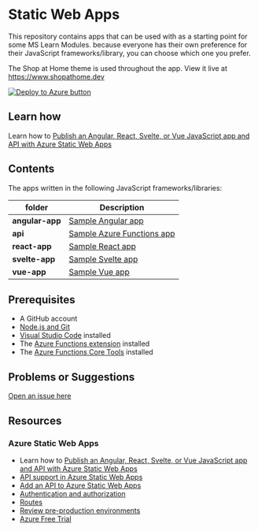 # Static Web Apps

This repository contains apps that can be used with as a starting point for some MS Learn Modules. because everyone has their own preference for their JavaScript frameworks/library, you can choose which one you prefer.

The Shop at Home theme is used throughout the app. View it live at <https://www.shopathome.dev>

[![Deploy to Azure button](https://aka.ms/deploytoazurebutton)](https://portal.azure.com/?feature.customportal=false&WT.mc_id=m365-0000-buhollan#create/Microsoft.StaticApp)

## Learn how

Learn how to [Publish an Angular, React, Svelte, or Vue JavaScript app and API with Azure Static Web Apps](https://docs.microsoft.com/learn/modules/publish-app-service-static-web-app-api/?WT.mc_id=m365-0000-buhollan)

## Contents

The apps written in the following JavaScript frameworks/libraries:

| folder          | Description                                                                          |
| --------------- | ------------------------------------------------------------------------------------ |
| **angular-app** | [Sample Angular app](https://github.com/johnpapa/shopathome/blob/master/angular-app) |
| **api**         | [Sample Azure Functions app](https://github.com/johnpapa/shopathome/blob/master/api) |
| **react-app**   | [Sample React app](https://github.com/johnpapa/shopathome/blob/master/react-app)     |
| **svelte-app**  | [Sample Svelte app](https://github.com/johnpapa/shopathome/blob/master/svelte-app)   |
| **vue-app**     | [Sample Vue app](https://github.com/johnpapa/shopathome/blob/master/vue-app)         |

## Prerequisites

- A GitHub account
- [Node.js and Git](https://nodejs.org/)
- [Visual Studio Code](https://code.visualstudio.com/?WT.mc_id=m365-0000-buhollan) installed
- The [Azure Functions extension](https://marketplace.visualstudio.com/items?itemName=ms-azuretools.vscode-azurefunctions%3FWT.mc_id%3Dswa_workshop-github-jopapa&WT.mc_id=m365-0000-buhollan) installed
- The [Azure Functions Core Tools](https://docs.microsoft.com/azure/azure-functions/functions-run-local?WT.mc_id=m365-0000-buhollan) installed

## Problems or Suggestions

[Open an issue here](https://github.com/johnpapa/shopathome/issues)

## Resources

### Azure Static Web Apps

- Learn how to [Publish an Angular, React, Svelte, or Vue JavaScript app and API with Azure Static Web Apps](https://docs.microsoft.com/learn/modules/publish-app-service-static-web-app-api?WT.mc_id=m365-0000-buhollan)
- [API support in Azure Static Web Apps](https://docs.microsoft.com/azure/static-web-apps/apis?WT.mc_id=m365-0000-buhollan)
- [Add an API to Azure Static Web Apps](https://docs.microsoft.com/azure/static-web-apps/add-api?WT.mc_id=m365-0000-buhollan)
- [Authentication and authorization](https://docs.microsoft.com/azure/static-web-apps/authentication-authorization?WT.mc_id=m365-0000-buhollan)
- [Routes](https://docs.microsoft.com/azure/static-web-apps/routes?WT.mc_id=m365-0000-buhollan)
- [Review pre-production environments](https://docs.microsoft.com/azure/static-web-apps/review-publish-pull-requests?WT.mc_id=m365-0000-buhollan)
- [Azure Free Trial](https://azure.microsoft.com/free/?WT.mc_id=m365-0000-buhollan)
